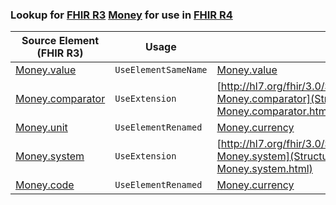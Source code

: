 ### Lookup for [FHIR R3](https://hl7.org/fhir/STU3/) [Money](https://hl7.org/fhir/STU3/Money.html) for use in [FHIR R4](https://hl7.org/fhir/R4/)

| Source Element (FHIR R3) | Usage | Target |
| -------------- | ----- | ------ |
| [Money.value](https://hl7.org/fhir/STU3/Money.html#resource) | `UseElementSameName` | [Money.value](https://hl7.org/fhir/R4/Money.html#resource) |
| [Money.comparator](https://hl7.org/fhir/STU3/Money.html#resource) | `UseExtension` | [http://hl7.org/fhir/3.0/StructureDefinition/extension-Money.comparator](StructureDefinition-ext-R3-Money.comparator.html) |
| [Money.unit](https://hl7.org/fhir/STU3/Money.html#resource) | `UseElementRenamed` | [Money.currency](https://hl7.org/fhir/R4/Money.html#resource) |
| [Money.system](https://hl7.org/fhir/STU3/Money.html#resource) | `UseExtension` | [http://hl7.org/fhir/3.0/StructureDefinition/extension-Money.system](StructureDefinition-ext-R3-Money.system.html) |
| [Money.code](https://hl7.org/fhir/STU3/Money.html#resource) | `UseElementRenamed` | [Money.currency](https://hl7.org/fhir/R4/Money.html#resource) |
